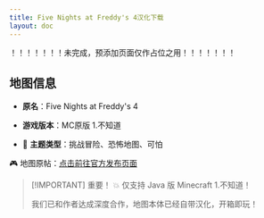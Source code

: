 ```yaml
---
title: Five Nights at Freddy's 4汉化下载
layout: doc
---
```


！！！！！！！未完成，预添加页面仅作占位之用！！！！！！！

<!-- ![图片 =500x](/imgs/maps/) -->

## 地图信息

- **原名**：Five Nights at Freddy's 4
- **游戏版本**：MC原版 1.不知道

- 🧠 **主题类型**：挑战冒险、恐怖地图、可怕

🎮 地图原帖：[点击前往官方发布页面](https://www.planetminecraft.com/project/fnaf-4-miramappa/)

> [!IMPORTANT] 重要！
> 💥 仅支持 Java 版 Minecraft 1.不知道！
>
> 我们已和作者达成深度合作，地图本体已经自带汉化，开箱即玩！

<DownloadLinks :methods="[
  { id: 'mediafire', text: '下载地图', icon: '/imgs/svg/mediafire.svg', link: '/doing' },
  { id: 'planetminecraft', text: '地图原帖', icon: '/imgs/svg/planetminecraft.svg', link: 'https://www.planetminecraft.com/project/fnaf-4-miramappa/' }
]" />

<DocSupport />
